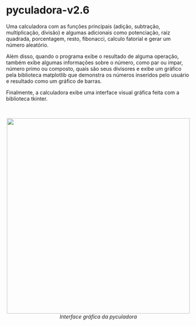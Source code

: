 # pyculadora-v2.6

Uma calculadora com as funções principais (adição, subtração, multiplicação, divisão) e algumas adicionais como potenciação, raiz quadrada, porcentagem, resto, fibonacci, calculo fatorial e gerar um número aleatório.

Além disso, quando o programa exibe o resultado de alguma operação, também exibe algumas informações sobre o número, como par ou impar, número primo ou composto, quais são seus divisores e exibe um gráfico pela biblioteca matplotlib que demonstra os números inseridos pelo usuário e resultado como um gráfico de barras.

Finalmente, a calculadora exibe uma interface visual gráfica feita com a biblioteca tkinter.

<br>

*<p align="center">
<img src="https://i.imgur.com/gzNXGQE.png" width="500" height="535"/>
<br>Interface gráfica da pyculadora</p>*
